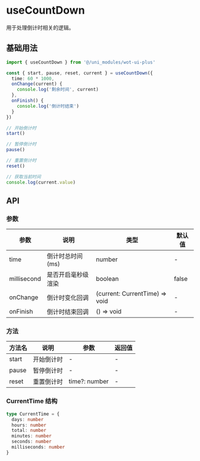 # useCountDown

用于处理倒计时相关的逻辑。

## 基础用法

```ts
import { useCountDown } from '@/uni_modules/wot-ui-plus'

const { start, pause, reset, current } = useCountDown({
  time: 60 * 1000,
  onChange(current) {
    console.log('剩余时间', current)
  },
  onFinish() {
    console.log('倒计时结束')
  }
})

// 开始倒计时
start()

// 暂停倒计时
pause()

// 重置倒计时
reset()

// 获取当前时间
console.log(current.value)
```

## API

### 参数

| 参数 | 说明 | 类型 | 默认值 |
|-----|------|------|--------|
| time | 倒计时总时间(ms) | number | - |
| millisecond | 是否开启毫秒级渲染 | boolean | false |
| onChange | 倒计时变化回调 | (current: CurrentTime) => void | - |
| onFinish | 倒计时结束回调 | () => void | - |

### 方法

| 方法名 | 说明 | 参数 | 返回值 |
|-------|------|------|--------|
| start | 开始倒计时 | - | - |
| pause | 暂停倒计时 | - | - |
| reset | 重置倒计时 | time?: number | - |

### CurrentTime 结构

```ts
type CurrentTime = {
  days: number
  hours: number
  total: number
  minutes: number
  seconds: number
  milliseconds: number
}
```
